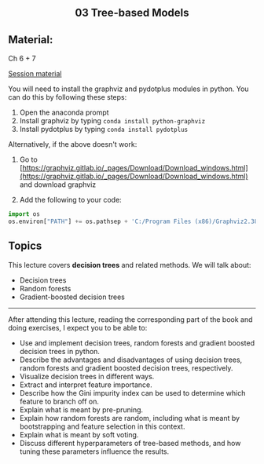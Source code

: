 <h2 align="center">03 Tree-based Models</h2>

## Material:
Ch 6 + 7

[Session material](https://viaucdk-my.sharepoint.com/:f:/g/personal/rib_viauc_dk/EuHEHAN-4cJKpGUy7B8sAP4BXC9WYRgUfyoMkhrzMJZY4A?e=qKTmmr)

You will need to install the graphviz and pydotplus modules in python. You can do this by following these steps:

1) Open the anaconda prompt  
2) Install graphviz by typing ```conda install python-graphviz```
3) Install pydotplus by typing ```conda install pydotplus```

Alternatively, if the above doesn't work:

1) Go to [https://graphviz.gitlab.io/_pages/Download/Download_windows.html](https://graphviz.gitlab.io/_pages/Download/Download_windows.html)  
   and download graphviz  

2) Add the following to your code:

```python
import os  
os.environ["PATH"] += os.pathsep + 'C:/Program Files (x86)/Graphviz2.38/bin/'
```

## Topics
This lecture covers **decision trees** and related methods. We will talk about:

- Decision trees
- Random forests
- Gradient-boosted decision trees

---

After attending this lecture, reading the corresponding part of the book and doing exercises, I expect you to be able to:

- Use and implement decision trees, random forests and gradient boosted decision trees in python.  
- Describe the advantages and disadvantages of using decision trees, random forests and gradient boosted decision trees, respectively.
- Visualize decision trees in different ways.
- Extract and interpret feature importance.
- Describe how the Gini impurity index can be used to determine which feature to branch off on.
- Explain what is meant by pre-pruning.
- Explain how random forests are random, including what is meant by bootstrapping and feature selection in this context.
- Explain what is meant by soft voting.
- Discuss different hyperparameters of tree-based methods, and how tuning these parameters influence the results.

